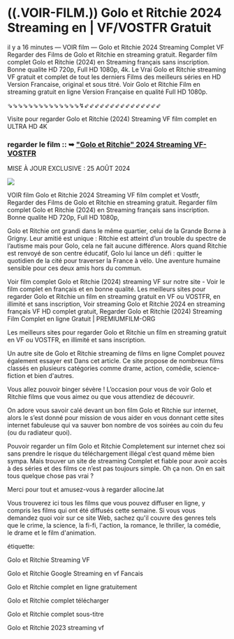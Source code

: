 # ((.VOIR-FILM.)) Golo et Ritchie 2024 Streaming en | VF/VOSTFR Gratuit

il y a 16 minutes — VOIR film — Golo et Ritchie 2024 Streaming Complet VF Regarder des Films de Golo et Ritchie en streaming gratuit. Regarder film complet Golo et Ritchie (2024) en Streaming français sans inscription. Bonne qualite HD 720p, Full HD 1080p, 4k. Le Vrai Golo et Ritchie streaming VF gratuit et complet de tout les derniers Films des meilleurs séries en HD Version Francaise, original et sous titré. Voir Golo et Ritchie Film en streaming gratuit en ligne Version Française en qualité Full HD 1080p.

⇘⇘⇘⇘⇘⇘⇘⇘⇘⇘⇘⇘⇘⇘↯⇙⇙⇙⇙⇙⇙⇙⇙⇙⇙⇙⇙⇙⇙⇙

Visite pour regarder Golo et Ritchie (2024) Streaming VF film complet en ULTRA HD 4K

### regarder le film :: ➥ ["Golo et Ritchie" 2024 Streaming VF-VOSTFR](https://t.co/GKE3YPzlaw)

MISE À JOUR EXCLUSIVE : 25 AOÛT 2024

<p dir="auto"><a href="https://t.co/GKE3YPzlaw" title="PAPYSTREAMINGVF" rel="nofollow"><img src="https://i.imgur.com/jhNGoEt.gif" style="max-width: 100%;"></a></p>

VOIR film Golo et Ritchie 2024 Streaming VF film complet et Vostfr, Regarder des Films de Golo et Ritchie en streaming gratuit. Regarder film complet Golo et Ritchie (2024) en Streaming français sans inscription. Bonne qualite HD 720p, Full HD 1080p,

Golo et Ritchie ont grandi dans le même quartier, celui de la Grande Borne à Grigny. Leur amitié est unique : Ritchie est atteint d’un trouble du spectre de l’autisme mais pour Golo, cela ne fait aucune différence. Alors quand Ritchie est renvoyé de son centre éducatif, Golo lui lance un défi : quitter le quotidien de la cité pour traverser la France à vélo. Une aventure humaine sensible pour ces deux amis hors du commun. 

Voir film complet Golo et Ritchie (2024) streaming VF sur notre site - Voir le film complet en français et en bonne qualité. Les meilleurs sites pour regarder Golo et Ritchie un film en streaming gratuit en VF ou VOSTFR, en illimité et sans inscription, Voir streaming Golo et Ritchie 2024 en streaming français VF HD complet gratuit, Regarder Golo et Ritchie (2024) Streaming Film Complet en ligne Gratuit | PREMIUMFILM-ORG

Les meilleurs sites pour regarder Golo et Ritchie un film en streaming gratuit en VF ou VOSTFR, en illimité et sans inscription.

Un autre site de Golo et Ritchie streaming de films en ligne Complet pouvez également essayer est Dans cet article. Ce site propose de nombreux films classés en plusieurs catégories comme drame, action, comédie, science-fiction et bien d'autres.

Vous allez pouvoir binger sévère ! L’occasion pour vous de voir Golo et Ritchie films que vous aimez ou que vous attendiez de découvrir.

On adore vous savoir calé devant un bon film Golo et Ritchie sur internet, alors le s’est donné pour mission de vous aider en vous donnant cette sites internet fabuleuse qui va sauver bon nombre de vos soirées au coin du feu (ou du radiateur quoi).

Pouvoir regarder un film Golo et Ritchie Completement sur internet chez soi sans prendre le risque du téléchargement illégal c’est quand même bien sympa. Mais trouver un site de streaming Complet et fiable pour avoir accès à des séries et des films ce n’est pas toujours simple. Oh ça non. On en sait tous quelque chose pas vrai ?

Merci pour tout et amusez-vous à regarder allocine.lat

Vous trouverez ici tous les films que vous pouvez diffuser en ligne, y compris les films qui ont été diffusés cette semaine. Si vous vous demandez quoi voir sur ce site Web, sachez qu'il couvre des genres tels que le crime, la science, la fi-fi, l'action, la romance, le thriller, la comédie, le drame et le film d'animation.

étiquette:

Golo et Ritchie Streaming VF

Golo et Ritchie Google Streaming en vf Fancais

Golo et Ritchie complet en ligne gratuitement

Golo et Ritchie complet télécharger

Golo et Ritchie complet sous-titre

Golo et Ritchie 2023 streaming vf
